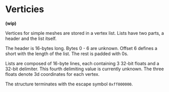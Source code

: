 # Verticies
__(wip)__

Vertices for simple meshes are stored in a vertex list. Lists have two parts, a header and the list itself.

The header is 16-bytes long. Bytes 0 - 6 are unknown. Offset 6 defines a short with the length of the list. The rest is padded with 0s.

Lists are composed of 16-byte lines, each containing 3 32-bit floats and a 32-bit delimiter. This fourth delimiting value is currently unknown. The three floats denote 3d coordinates for each vertex.

The structure terminates with the escape symbol `0xff000000`.
